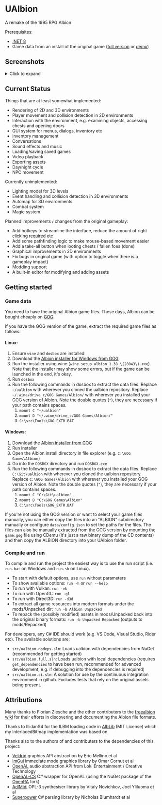 # UAlbion
A remake of the 1995 RPG Albion 

Prerequisites: 
* [.NET 8](https://docs.microsoft.com/en-us/dotnet/core/install/)
* Game data from an install of the original game ([full version](https://www.gog.com/game/albion) or [demo](https://archive.org/details/Albidemo))

## Screenshots
<details>
  <summary>Click to expand</summary>

  ![Example Screenshot 1](/.github/screenshots/1_FirstLevel.png?raw=true)
  ![Example Screenshot 2](/.github/screenshots/2_3DWorld.png?raw=true)
  ![Example Screenshot 3](/.github/screenshots/3_Outdoors.png?raw=true)
  ![Example Screenshot 4](/.github/screenshots/4_Inventory.png?raw=true)
  ![Example Screenshot 5](/.github/screenshots/5_MainMenu.png?raw=true)
</details>

## Current Status

Things that are at least somewhat implemented:
- Rendering of 2D and 3D environments
- Player movement and collision detection in 2D environments
- Interaction with the environment, e.g. examining objects, accessing chests and opening doors
- GUI system for menus, dialogs, inventory etc
- Inventory management
- Conversations
- Sound effects and music
- Loading/saving saved games
- Video playback
- Exporting assets
- Day/night cycle
- NPC movement

Currently unimplemented:
- Lighting model for 3D levels
- Event handling and collision detection in 3D environments
- Automap for 3D environments
- Combat system
- Magic system

Planned improvements / changes from the original gameplay:
- Add hotkeys to streamline the interface, reduce the amount of right clicking required etc
- Add some pathfinding logic to make mouse-based movement easier
- Add a take-all button when looting chests / fallen foes (done)
- Graphical improvements in 3D environments
- Fix bugs in original game (with option to toggle when there is a gameplay impact)
- Modding support
- A built-in editor for modifying and adding assets

## Getting started

### Game data

You need to have the original Albion game files. These days, Albion can be bought cheaply on [GOG](https://www.gog.com/game/albion).

If you have the GOG version of the game, extract the required game files as follows:

#### Linux:
1. Ensure `wine` and `dosbox` are installed
1. Download the [Albion installer for Windows from GOG](https://www.gog.com/game/albion)
1. Run the installer using wine (`wine setup_albion_1.38_\(28043\).exe`). Note that the installer may show some errors, but if the game can be launched in the end, it's okay.
1. Run `dosbox`
1. Run the following commands in dosbox to extract the data files. Replace `~/ualbion` with wherever you cloned the ualbion repository. Replace `~/.wine/drive_c/GOG Games/Albion/` with wherever you installed your GOG version of Albion. Note the double quotes (`"`), they are necessary if your path contains spaces.
    1. `mount C "~/ualbion"`
    1. `mount D "~/.wine/drive_c/GOG Games/Albion/"`
    1. `C:\src\Tools\GOG_EXTR.BAT`

#### Windows:
1. Download the [Albion installer from GOG](https://www.gog.com/game/albion)
1. Run installer
1. Open the Albion install directory in file explorer (e.g. `C:\GOG Games\Albion`)
1. Go into the `DOSBOX` directory and run `DOSBOX.exe`
1. Run the following commands in dosbox to extract the data files. Replace `C:\Git\ualbion` with wherever you cloned the ualbion repository. Replace `C:\GOG Games\Albion` with wherever you installed your GOG version of Albion. Note the double quotes (`"`), they are necessary if your path contains spaces.
    1. `mount C "C:\Git\ualbion"`
    1. `mount D "C:\GOG Games\Albion"`
    1. `C:\src\Tools\GOG_EXTR.BAT`

If you're not using the GOG version or want to select your game files manually, you can either copy the files into an "ALBION" subdirectory manually or configure `data/config.json` to set the paths for the files. The files can also be manually extracted from the GOG version by mounting the `game.gog` file using CDemu (it's just a raw binary dump of the CD contents) and then copy the ALBION directory into your UAlbion folder.

### Compile and run

To compile and run the project the easiest way is to use the run script (i.e. `run.bat` on Windows and `run.sh` on Linux).
- To start with default options, use `run` without parameters
- To show available options: `run -h` or `run --help`
- To run with Vulkan: `run -vk`
- To run with OpenGL: `run -gl`
- To run with Direct3D: `run -d3d`
- To extract all game resources into modern formats under the mods/Unpacked dir: `run -b Albion Unpacked`
- To repack the (possibly modified) assets in mods/Unpacked back into the original binary formats: `run -b Unpacked Repacked` (outputs to mods/Repacked)

For developers, any C# IDE should work (e.g. VS Code, Visual Studio, Rider etc). The available solutions are:
- `src/ualbion.nodeps.sln`: Loads ualbion with dependencies from NuGet (recommended for getting started)
- `src/ualbion.full.sln`: Loads ualbion with local dependencies (requires `get_dependencies` to have been run, recommended for advanced development, e.g. if debugging into the dependencies is required)
- `src/ualbion.ci.sln`: A solution for use by the continuous integration environment in github. Excludes tests that rely on the original assets being present.

## Attributions
Many thanks to Florian Ziesche and the other contributers to the [freealbion wiki](https://github.com/freealbion/freealbion/wiki) for their efforts in discovering and documenting the Albion file formats.

Thanks to IllidanS4 for the ILBM loading code in [AlbLib](https://github.com/IllidanS4/AlbLib) (MIT License) which my InterlacedBitmap implementation was based on.

Thanks also to the authors of and contributers to the dependencies of this project:
- [Veldrid](https://github.com/mellinoe/veldrid) graphics API abstraction by Eric Mellino et al
- [ImGui](https://github.com/ocornut/imgui/) immediate mode graphics library by Omar Cornut et al
- [OpenAL](https://www.openal.org/) audio abstraction API from Loki Entertainment / Creative Technology
- [OpenAL-CS](https://github.com/flibitijibibo/OpenAL-CS) C# wrapper for OpenAL (using the NuGet package of the [OpenRA](https://github.com/OpenRA/OpenAL-CS) fork)
- [AdlMidi](https://github.com/Wohlstand/libADLMIDI) OPL-3 synthesiser library by Vitaly Novichkov, Joel Yliluoma et al
- [Superpower](https://github.com/datalust/superpower) C# parsing library by Nicholas Blumhardt et al

